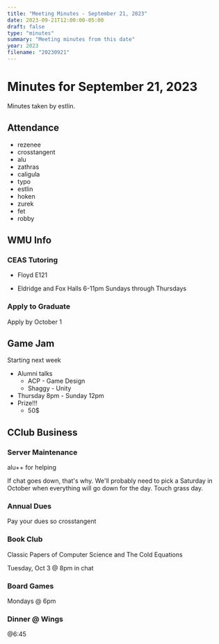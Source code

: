 ```yaml
---
title: "Meeting Minutes - September 21, 2023"
date: 2023-09-21T12:00:00-05:00
draft: false
type: "minutes"
summary: "Meeting minutes from this date"
year: 2023
filename: "20230921"
---
```


# Minutes for September 21, 2023
Minutes taken by estlin. 

## Attendance
* rezenee
* crosstangent
* alu
* zathras
* caligula
* typo
* estlin
* hoken
* zurek
* fet
* robby

## WMU Info

### CEAS Tutoring
* Floyd E121

* Eldridge and Fox Halls 6-11pm Sundays through Thursdays

### Apply to Graduate
Apply by October 1

## Game Jam
Starting next week

* Alumni talks
  * ACP - Game Design
  * Shaggy - Unity
* Thursday 8pm - Sunday 12pm
* Prize!!!
  * 50$

## CClub Business

### Server Maintenance
alu++ for helping

If chat goes down, that's why. We'll probably need to pick a Saturday in October when everything will go down for the day. Touch grass day. 

### Annual Dues

Pay your dues so crosstangent 

### Book Club

Classic Papers of Computer Science and The Cold Equations

Tuesday, Oct 3 @ 8pm in chat

### Board Games

Mondays @ 6pm

### Dinner @ Wings

@6:45

